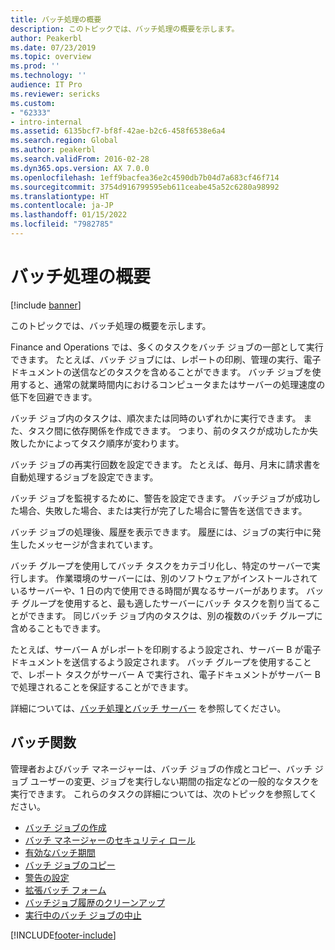 ```yaml
---
title: バッチ処理の概要
description: このトピックでは、バッチ処理の概要を示します。
author: Peakerbl
ms.date: 07/23/2019
ms.topic: overview
ms.prod: ''
ms.technology: ''
audience: IT Pro
ms.reviewer: sericks
ms.custom:
- "62333"
- intro-internal
ms.assetid: 6135bcf7-bf8f-42ae-b2c6-458f6538e6a4
ms.search.region: Global
ms.author: peakerbl
ms.search.validFrom: 2016-02-28
ms.dyn365.ops.version: AX 7.0.0
ms.openlocfilehash: 1eff9bacfea36e2c4590db7b04d7a683cf46f714
ms.sourcegitcommit: 3754d916799595eb611ceabe45a52c6280a98992
ms.translationtype: HT
ms.contentlocale: ja-JP
ms.lasthandoff: 01/15/2022
ms.locfileid: "7982785"
---
```

# <a name="batch-processing-overview"></a>バッチ処理の概要

[!include [banner](../includes/banner.md)]

このトピックでは、バッチ処理の概要を示します。

Finance and Operations では、多くのタスクをバッチ ジョブの一部として実行できます。 たとえば、バッチ ジョブには、レポートの印刷、管理の実行、電子ドキュメントの送信などのタスクを含めることができます。 バッチ ジョブを使用すると、通常の就業時間内におけるコンピュータまたはサーバーの処理速度の低下を回避できます。 

バッチ ジョブ内のタスクは、順次または同時のいずれかに実行できます。 また、タスク間に依存関係を作成できます。 つまり、前のタスクが成功したか失敗したかによってタスク順序が変わります。 

バッチ ジョブの再実行回数を設定できます。 たとえば、毎月、月末に請求書を自動処理するジョブを設定できます。 

バッチ ジョブを監視するために、警告を設定できます。 バッチジョブが成功した場合、失敗した場合、または実行が完了した場合に警告を送信できます。 

バッチ ジョブの処理後、履歴を表示できます。 履歴には、ジョブの実行中に発生したメッセージが含まれています。 

バッチ グループを使用してバッチ タスクをカテゴリ化し、特定のサーバーで実行します。 作業環境のサーバーには、別のソフトウェアがインストールされているサーバーや、1 日の内で使用できる時間が異なるサーバーがあります。 バッチ グループを使用すると、最も適したサーバーにバッチ タスクを割り当てることができます。 同じバッチ ジョブ内のタスクは、別の複数のバッチ グループに含めることもできます。 

たとえば、サーバー A がレポートを印刷するよう設定され、サーバー B が電子ドキュメントを送信するよう設定されます。 バッチ グループを使用することで、レポート タスクがサーバー A で実行され、電子ドキュメントがサーバー B で処理されることを保証することができます。

詳細については、[バッチ処理とバッチ サーバー](batch-server-overview.md) を参照してください。


## <a name="batch-functions"></a>バッチ関数

管理者およびバッチ マネージャーは、バッチ ジョブの作成とコピー、バッチ ジョブ ユーザーの変更、ジョブを実行しない期間の指定などの一般的なタスクを実行できます。 これらのタスクの詳細については、次のトピックを参照してください。

-  [バッチ ジョブの作成](tasks/create-batch-job.md)
-  [バッチ マネージャーのセキュリティ ロール](runby.md)
-  [有効なバッチ期間](activeperiod.md)
-  [バッチ ジョブのコピー](copy-batch-job.md)
-  [警告の設定](alerts.md)
-  [拡張バッチ フォーム](enhanced-forms.md)
-  [バッチジョブ履歴のクリーンアップ](batch-history-cleanup.md)
-  [実行中のバッチ ジョブの中止](batch-abort.md)



[!INCLUDE[footer-include](../../../includes/footer-banner.md)]